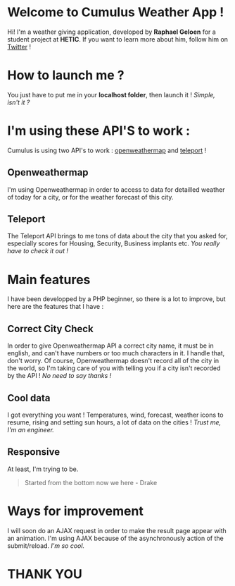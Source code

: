 # Welcome to Cumulus Weather App !

Hi! I'm a weather giving application, developed by **Raphael Geloen** for a student project at **HETIC**. If you want to learn more about him, follow him on [Twitter](https://twitter.com/R_Gln?lang=fr) !

# How to launch me ?

You just have to put me in your **localhost folder**, then launch it !
*Simple, isn't it ?*

# I'm using these API'S to work :

Cumulus is using two API's to work : [openweathermap](https://openweathermap.org/api) and [teleport](https://developers.teleport.org/api/) !

## Openweathermap

I'm using Openweathermap in order to access to data for detailled weather of today for a city, or for the weather forecast of this city.

## Teleport

The Teleport API brings to me tons of data about the city that you asked for, especially scores for Housing, Security, Business implants etc.
*You really have to check it out !*

# Main features

I have been developped by  a PHP beginner, so there is a lot to improve, but here are the features that I have :

## Correct City Check

In order to give Openweathermap API a correct city name, it must be in english, and can't have numbers or too much characters in it. I handle that, don't worry.
Of course, Openweathermap doesn't record all of the city in the world, so I'm taking care of you with telling you if a city isn't recorded by the API !
*No need to say thanks !*

## Cool data

I got everything you want ! Temperatures, wind, forecast, weather icons to resume, rising and setting sun hours, a lot of data on the cities !
*Trust me, I'm an engineer.*

## Responsive

At least, I'm trying to be.
> Started from the bottom now we here - Drake

# Ways for improvement

I will soon do an AJAX request in order to make the result page appear with an animation. I'm using AJAX because of the asynchronously action of the submit/reload.
*I'm so cool.*


# THANK YOU
